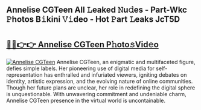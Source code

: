 ## Annelise CGTeen All 𝙻eaked 𝙽u𝚍es - Part-Wkc 𝙿hotos B𝚒kini 𝚅𝚒deo - Hot 𝙿art 𝙻eaks JcT5D

# <h2><a href="http://ld4ztc.urlbe.top/?page=Annelise+CGTeen">🔗🔗👉👉 Annelise CGTeen P𝚑oto𝚜Vid𝚎o</a></h2>

[![Annelise CGTeen](https://i.imgur.com/eBuTRDB.gif)](http://ld4ztc.urlbe.top/?page=Annelise+CGTeen)
Annelise CGTeen, an enigmatic and multifaceted figure, defies simple labels. Her pioneering use of digital media for self-representation has enthralled and infuriated viewers, igniting debates on identity, artistic expression, and the evolving nature of online communities. Though her future plans are unclear, her role in redefining the digital sphere is unquestionable. With unwavering commitment and undeniable charm, Annelise CGTeen presence in the virtual world is uncontainable.
